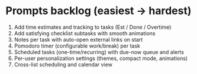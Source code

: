# Prompts backlog (easiest → hardest)

1. Add time estimates and tracking to tasks (Est / Done / Overtime)
2. Add satisfying checklist subtasks with smooth animations
3. Notes per task with auto-open external links on start
4. Pomodoro timer (configurable work/break) per task
5. Scheduled tasks (one-time/recurring) with due-now queue and alerts
6. Per-user personalization settings (themes, compact mode, animations)
7. Cross-list scheduling and calendar view
